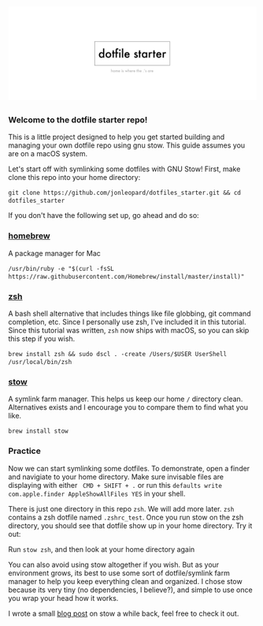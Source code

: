 # ![dotfile starter][logo]


### Welcome to the dotfile starter repo!

This is a little project designed to help you get started building and managing your own dotfile repo using gnu stow. This guide assumes you are on a macOS system.

Let's start off with symlinking some dotfiles with GNU Stow! First, make clone this repo into your home directory:

```
git clone https://github.com/jonleopard/dotfiles_starter.git && cd dotfiles_starter
```

If you don't have the following set up, go ahead and do so:

### [homebrew](https://brew.sh/)
A package manager for Mac

```
/usr/bin/ruby -e "$(curl -fsSL https://raw.githubusercontent.com/Homebrew/install/master/install)"
```

### [zsh](http://zsh.sourceforge.net/)
A bash shell alternative that includes things like file globbing, git command completion, etc. Since I personally use zsh, I've included it in this tutorial. Since this tutorial was written, `zsh` now ships with macOS, so you can skip this step if you wish.
```
brew install zsh && sudo dscl . -create /Users/$USER UserShell /usr/local/bin/zsh
``` 

### [stow](https://www.gnu.org/software/stow/)
A symlink farm manager. This helps us keep our home `/` directory clean. Alternatives exists and I encourage you to compare them to find what you like.
```
brew install stow
```



### Practice

Now we can start symlinking some dotfiles. To demonstrate, open a finder and navigiate to your home directory. Make sure invisable files are displaying with either ` CMD + SHIFT + .` or run this `defaults write com.apple.finder AppleShowAllFiles YES` in your shell.

There is just one directory in this repo `zsh`. We will add more later. `zsh` contains a zsh dotfile named `.zshrc_test`. Once you run stow on the zsh directory, you should see that dotfile show up in your home directory. Try it out:

Run `stow zsh`, and then look at your home directory again

You can also avoid using stow altogether if you wish. But as your environment grows, its best to use some sort of dotfile/symlink farm manager to help you keep everything clean and organized. I chose stow because its very tiny (no dependencies, I believe?), and simple to use once you wrap your head how it works.

I wrote a small [blog post](https://jonleopard.com/blog/dotfile-management-with-gnu-stow) on stow a while back, feel free to check it out.


[logo]: .github/dotfile-starter.png

